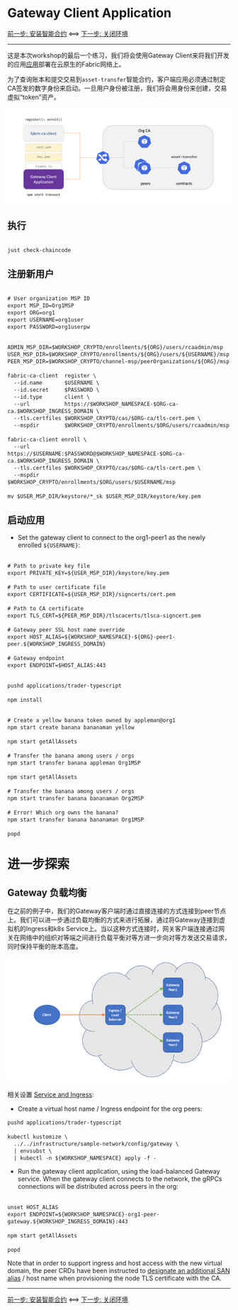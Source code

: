 # Gateway Client Application

[前一步: 安装智能合约](30-chaincode-zh.md) <==> [下一步: 关闭环境](90-teardown.md)

---
这是本次workshop的最后一个练习，我们将会使用Gateway Client来将我们开发的应用[应用](../ApplicationDev)部署在云原生的Fabric网络上。

为了查询账本和提交交易到`asset-transfer`智能合约，客户端应用必须通过制定CA签发的数字身份来启动。一旦用户身份被注册，我们将会用身份来创建，交易虚拟“token”资产。

![Gateway Client Application](../../docs/images/CloudReady/40-gateway-client-app.png)


## 执行

```shell

just check-chaincode

```


## 注册新用户

```shell

# User organization MSP ID
export MSP_ID=Org1MSP        
export ORG=org1
export USERNAME=org1user
export PASSWORD=org1userpw

```

```shell

ADMIN_MSP_DIR=$WORKSHOP_CRYPTO/enrollments/${ORG}/users/rcaadmin/msp
USER_MSP_DIR=$WORKSHOP_CRYPTO/enrollments/${ORG}/users/${USERNAME}/msp
PEER_MSP_DIR=$WORKSHOP_CRYPTO/channel-msp/peerOrganizations/${ORG}/msp

fabric-ca-client  register \
  --id.name       $USERNAME \
  --id.secret     $PASSWORD \
  --id.type       client \
  --url           https://$WORKSHOP_NAMESPACE-$ORG-ca-ca.$WORKSHOP_INGRESS_DOMAIN \
  --tls.certfiles $WORKSHOP_CRYPTO/cas/$ORG-ca/tls-cert.pem \
  --mspdir        $WORKSHOP_CRYPTO/enrollments/$ORG/users/rcaadmin/msp

fabric-ca-client enroll \
  --url           https://$USERNAME:$PASSWORD@$WORKSHOP_NAMESPACE-$ORG-ca-ca.$WORKSHOP_INGRESS_DOMAIN \
  --tls.certfiles $WORKSHOP_CRYPTO/cas/$ORG-ca/tls-cert.pem \
  --mspdir        $WORKSHOP_CRYPTO/enrollments/$ORG/users/$USERNAME/msp

mv $USER_MSP_DIR/keystore/*_sk $USER_MSP_DIR/keystore/key.pem

```

## 启动应用

- Set the gateway client to connect to the org1-peer1 as the newly enrolled `${USERNAME}`:
```shell

# Path to private key file
export PRIVATE_KEY=${USER_MSP_DIR}/keystore/key.pem

# Path to user certificate file
export CERTIFICATE=${USER_MSP_DIR}/signcerts/cert.pem

# Path to CA certificate
export TLS_CERT=${PEER_MSP_DIR}/tlscacerts/tlsca-signcert.pem

# Gateway peer SSL host name override
export HOST_ALIAS=${WORKSHOP_NAMESPACE}-${ORG}-peer1-peer.${WORKSHOP_INGRESS_DOMAIN}

# Gateway endpoint
export ENDPOINT=$HOST_ALIAS:443

```

```shell

pushd applications/trader-typescript

npm install

```

```shell

# Create a yellow banana token owned by appleman@org1 
npm start create banana bananaman yellow

npm start getAllAssets

# Transfer the banana among users / orgs 
npm start transfer banana appleman Org1MSP

npm start getAllAssets

# Transfer the banana among users / orgs 
npm start transfer banana bananaman Org2MSP

# Error! Which org owns the banana? 
npm start transfer banana bananaman Org1MSP

popd

```

# 进一步探索

## Gateway 负载均衡

在之前的例子中，我们的Gateway客户端时通过直接连接的方式连接到peer节点上。我们可以进一步通过负载均衡的方式来进行拓展，通过将Gateway连接到虚拟机的Ingress和k8s Service上。当以这种方式连接时，网关客户端连接通过网关在网络中的组织对等端之间进行负载平衡对等方进一步向对等方发送交易请求，同时保持平衡的账本高度。

![Fabric Gateway deployment](../images/ApplicationDev/fabric-gateway-deployment.png)

相关设置 [Service and Ingress](../../infrastructure/sample-network/config/gateway/org1-peer-gateway.yaml):


- Create a virtual host name / Ingress endpoint for the org peers: 
```shell
pushd applications/trader-typescript

kubectl kustomize \
  ../../infrastructure/sample-network/config/gateway \
  | envsubst \
  | kubectl -n ${WORKSHOP_NAMESPACE} apply -f -  

```

- Run the gateway client application, using the load-balanced Gateway service.  When the gateway client 
connects to the network, the gRPCs connections will be distributed across peers in the org:
```shell

unset HOST_ALIAS
export ENDPOINT=${WORKSHOP_NAMESPACE}-org1-peer-gateway.${WORKSHOP_INGRESS_DOMAIN}:443

npm start getAllAssets

popd
```

Note that in order to support ingress and host access with the new virtual domain, the peer 
CRDs have been instructed to [designate an additional SAN alias](../../infrastructure/sample-network/config/peers/org1-peer1.yaml#L69)
/ host name when provisioning the node TLS certificate with the CA.


---

[前一步: 安装智能合约](30-chaincode-zh.md) <==> [下一步: 关闭环境](90-teardown.md)
